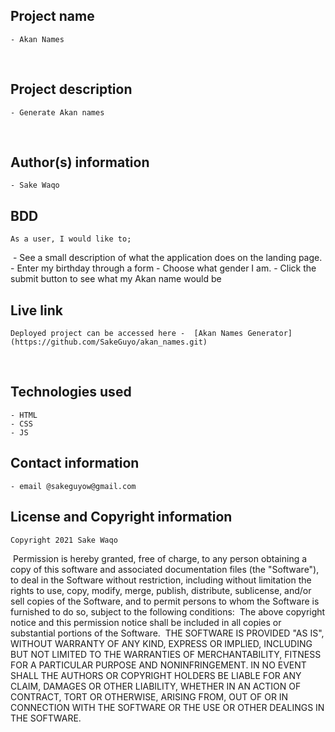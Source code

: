 ## Project name
    - Akan Names
​
## Project description
    - Generate Akan names
  
​
## Author(s) information
    - Sake Waqo
  
## BDD
    As a user, I would like to;
​ - See a  small description of what the application does on the landing page. 
    - Enter my birthday through a form
    - Choose what gender I am.
    - Click the submit button to see what my Akan name would be
  
## Live link
    Deployed project can be accessed here -  [Akan Names Generator](https://github.com/SakeGuyo/akan_names.git)
​
## Technologies used
    - HTML
    - CSS
    - JS
  
## Contact information
    - email @sakeguyow@gmail.com
  
## License and Copyright information
    Copyright 2021 Sake Waqo
​
    Permission is hereby granted, free of charge, to any person obtaining a copy of this software and associated documentation files (the "Software"), to deal in the Software without restriction, including without limitation the rights to use, copy, modify, merge, publish, distribute, sublicense, and/or sell copies of the Software, and to permit persons to whom the Software is furnished to do so, subject to the following conditions:
​
    The above copyright notice and this permission notice shall be included in all copies or substantial portions of the Software.
​
    THE SOFTWARE IS PROVIDED "AS IS", WITHOUT WARRANTY OF ANY KIND, EXPRESS OR IMPLIED, INCLUDING BUT NOT LIMITED TO THE WARRANTIES OF MERCHANTABILITY, FITNESS FOR A PARTICULAR PURPOSE AND NONINFRINGEMENT. IN NO EVENT SHALL THE AUTHORS OR COPYRIGHT HOLDERS BE LIABLE FOR ANY CLAIM, DAMAGES OR OTHER LIABILITY, WHETHER IN AN ACTION OF CONTRACT, TORT OR OTHERWISE, ARISING FROM, OUT OF OR IN CONNECTION WITH THE SOFTWARE OR THE USE OR OTHER DEALINGS IN THE SOFTWARE.
